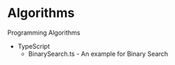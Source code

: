 # Algorithms
Programming Algorithms

- TypeScript
  - BinarySearch.ts - An example for Binary Search  
